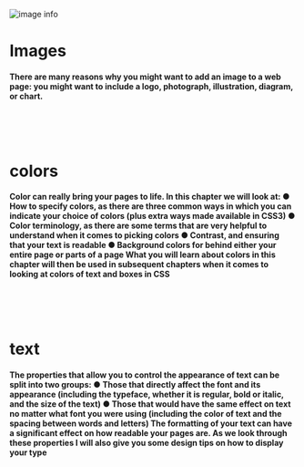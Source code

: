 ![image info](https://images.ctfassets.net/hrltx12pl8hq/4plHDVeTkWuFMihxQnzBSb/aea2f06d675c3d710d095306e377382f/shutterstock_554314555_copy.jpg)
# Images 
#### There are many reasons why you might want to add an image to a web page: you might want to include a logo, photograph,   illustration, diagram, or chart.
<p>&nbsp;</p>
<p>&nbsp;</p>

# colors
#### Color can really bring your pages to life. In this chapter we will look at: ● How to specify colors, as there are three common ways in which you can indicate your choice of colors (plus extra ways made available in CSS3) ● Color terminology, as there are some terms that are very helpful to understand when it comes to picking colors ● Contrast, and ensuring that your text is readable ● Background colors for behind either your entire page or parts of a page What you will learn about colors in this chapter will then be used in subsequent chapters when it comes to looking at colors of text and boxes in CSS
<p>&nbsp;</p>
<p>&nbsp;</p>

# text
#### The properties that allow you to control the appearance of text can be split into two groups: ● Those that directly affect the font and its appearance (including the typeface, whether it is regular, bold or italic, and the size of the text) ● Those that would have the same effect on text no matter what font you were using (including the color of text and the spacing between words and letters)  The formatting of your text can have a significant effect on how readable your pages are. As we look through these properties I will also give you some design tips on how to display your type